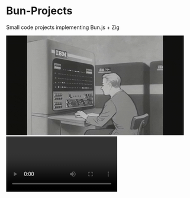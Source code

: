 # Bun-Projects
Small code projects implementing Bun.js + Zig

<img src="vintageCoder.gif"/>
<video src="BunJS.mp4"></video>
